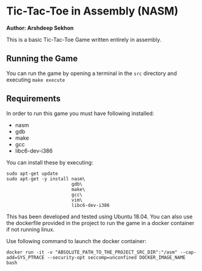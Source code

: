 # Tic-Tac-Toe in Assembly (NASM)
**Author: Arshdeep Sekhon**

This is a basic Tic-Tac-Toe Game written entirely in assembly.
## Running the Game
You can run the game by opening a terminal in the `src` directory and executing `make execute`
## Requirements
In order to run this game you must have following installed:
* nasm
* gdb
* make
* gcc
* libc6-dev-i386

You can install these by executing:
```
sudo apt-get update
sudo apt-get -y install nasm\
                        gdb\
                        make\
                        gcc\
                        vim\
                        libc6-dev-i386
```
 This has been developed and tested using Ubuntu 18.04. 
You can also use the dockerfile provided in the project to run the game in a docker container if not running linux. 

Use following command to launch the docker container:
```
docker run -it -v "ABSOLUTE_PATH_TO_THE_PROJECT_SRC_DIR":"/asm" --cap-add=SYS_PTRACE --security-opt seccomp=unconfined DOCKER_IMAGE_NAME bash
```
